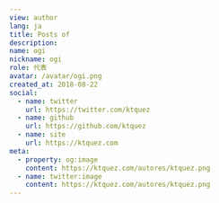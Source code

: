 ```yaml
---
view: author
lang: ja
title: Posts of
description: 
name: ogi
nickname: ogi
role: 代表
avatar: /avatar/ogi.png
created_at: 2018-08-22
social:
  - name: twitter
    url: https://twitter.com/ktquez
  - name: github
    url: https://github.com/ktquez
  - name: site
    url: https://ktquez.com
meta:
  - property: og:image
    content: https://ktquez.com/autores/ktquez.png
  - name: twitter:image
    content: https://ktquez.com/autores/ktquez.png
---
```

